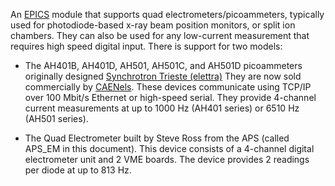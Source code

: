 An [EPICS](http://www.aps.anl.gov/epics/) 
module that supports quad electrometers/picoammeters, typically used for photodiode-based
x-ray beam position monitors, or split ion chambers. They can also be used for any
low-current measurement that requires high speed digital input. There is support
for two models:</p>

* The AH401B, AH401D, AH501, AH501C, and AH501D picoammeters originally designed
[Synchrotron Trieste (elettra)](http://ilo.elettra.trieste.it/index.php?page=_layout_prodotto&amp;id=54&amp;lang=en)
They are now sold commercially by [CAENels](http://www.caenels.com/products).
These devices communicate using TCP/IP over 100 Mbit/s Ethernet or high-speed serial. 
They provide 4-channel current measurements at up to 1000 Hz (AH401 series) or 6510 Hz (AH501 series).

* The Quad Electrometer built by Steve Ross from the APS (called APS_EM in this document). 
This device consists of a 4-channel digital electrometer unit and 2 VME boards. 
The device provides 2 readings per diode at up to 813 Hz.

 
